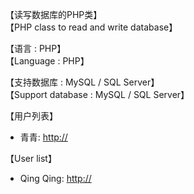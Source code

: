 【读写数据库的PHP类】<br/>
【PHP class to read and write database】

【语言 : PHP】<br/>
【Language : PHP】

【支持数据库 : MySQL / SQL Server】<br/>
【Support database : MySQL / SQL Server】

【用户列表】
<ul>
<li>青青: <a href="http://" target="_blank">http://</a></li>
</ul>
【User list】
<ul>
<li>Qing Qing: <a href="http://" target="_blank">http://</a></li>
</ul>

